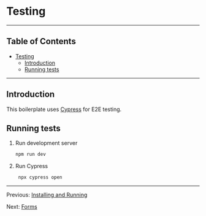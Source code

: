 # Testing

---

## Table of Contents <!-- omit in toc -->

- [Testing](#testing)
  - [Introduction](#introduction)
  - [Running tests](#running-tests)

---

## Introduction

This boilerplate uses [Cypress](https://www.cypress.io/) for E2E testing.

## Running tests

1. Run development server

   ```bash
   npm run dev
   ```

1. Run Cypress

   ```bash
    npx cypress open
    ```

---

Previous: [Installing and Running](installing-and-running.md)

Next: [Forms](forms.md)
